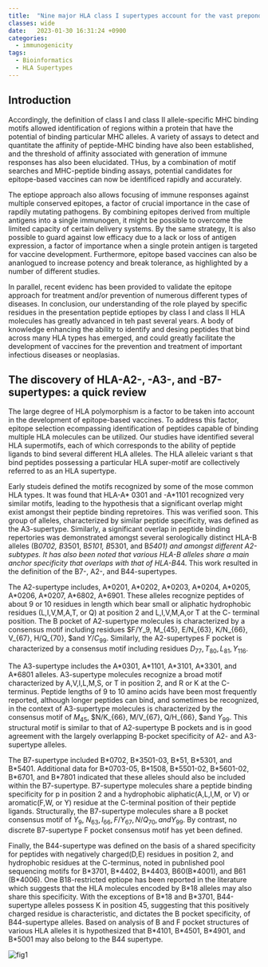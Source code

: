 ```yaml
---
title:  "Nine major HLA class I supertypes account for the vast preponderance of HLA-A and -B polymorphism"
classes: wide
date:   2023-01-30 16:31:24 +0900
categories: 
  - immunogenicity
tags:
  - Bioinformatics
  - HLA Supertypes
---
```


## Introduction

Accordingly, the definition of class I and class II allele-specific MHC binding motifs allowed identification of regions within a protein that have the potential of binding particular MHC alleles. A variety of assays to detect and quantitate the affinity of peptide-MHC binding have also been established, and the threshold of affinity associated with generation of immune responses has also been elucidated. THus, by a combination of motif searches and MHC-peptide binding assays, potential candidates for epitope-based vaccines can now be identificed rapidly and accurately.

The eptiope approach also allows focusing of immune responses against multiple conserved epitopes, a factor of crucial importance in the case of rapdily mutating pathogens. By combining epitopes derived from multiple antigens into a single immunogen, it might be possible to overcome the limited capacity of certain delivery systems. By the same strategy, It is also possible to guard against low efficacy due to a lack or loss of antigen expression, a factor of importance when a single protein antigen is targeted for vaccine development. Furthermore, epitope based vaccines can also be ananlogued to increase potency and break tolerance, as highlighted by a number of different studies.

In parallel, recent evidenc has been provided to validate the epitope approach for treatment and/or prevention of numerous different types of diseases. In conclusion, our understanding of the role played by specific residues in the presentation peptide eptiopes by class I and class II HLA molecules has greatly advanced in teh past several years. A body of knowledge enhancing the ability to identify and desing peptides that bind across many HLA types has emerged, and could greatly facilitate the development of vaccines for the prevention and treatment of important infectious diseases or neoplasias.

## The discovery of HLA-A2-, -A3-, and -B7-supertypes: a quick review

The large degree of HLA polymorphism is a factor to be taken into account in the development of epitope-based vaccines. To address this factor, epitope selection ecompassing identification of peptides capable of binding multiple HLA molecules can be utilized. Our studies have identified several HLA supermotifs, each of which corresponds to the ability of peptide ligands to bind several different HLA alleles. The HLA alleleic variant s that bind peptides possessing a particular HLA super-motif are collectively referred to as an HLA supertype.

Early studeis defined the motifs recognized by some of the mose common HLA types. It was found that HLA-A\* 0301 and -A\*1101 recognized very similar motifs, leading to the hypothesis that a significant overlap might exist amongst their peptide binding repretoires. This was verified soon. This group of alleles, characterized by similar peptide specificity, was defined as the A3-supertype. Similarly, a significant overlap in peptide binding repertories was demonstrated amongst several serologically distinct HLA-B alleles (B*0702, B*3501, B*5101, B*5301, and B*5401) and amongst different A2-subtypes. It has also been noted that various HLA-B alleles share a main anchor specificity that overlaps with that of HLA-B*44. This work resulted in the definition of the B7-, A2-, and B44-supertypes.

The A2-supertype includes, A\*0201, A\*0202, A\*0203, A\*0204, A\*0205, A\*0206, A\*0207, A\*6802, A\*6901. These alleles recognize peptides of about 9 or 10 residues in length which bear small or aliphatic hydrophobic residues (L,I,V,M,A,T, or Q) at position 2 and L,I,V,M,A,or T at the C- terminal position. The B pocket of A2-supertype molecules is characterized by a consensus motif including residues $F/Y_9, M_{45}, E/N_{63}, K/N_{66}, V_{67}, H/Q_{70}, $and $Y/C_{99}$. Similarly, the A2-supertypes F pocket is characterized by a consensus motif including residues $D_{77}, T_{80}, L_{81}, Y_{116}$.

The A3-supertype includes the A\*0301, A\*1101, A\*3101, A\*3301, and A\*6801 alleles. A3-supertype molecules recognize a broad motif characterized by A,V,I,L,M,S, or T in position 2, and R or K at the C-terminus. Peptide lengths of 9 to 10 amino acids have been most frequently reported, although longer peptides can bind, and sometimes be recognized, in the context of A3-supertype molecules is characterized by the consensus motif of $M_{45}$, $N/K_{66}, M/V_{67}, Q/H_{66}, $and $Y_{99}$. This structural motif is similar to that of A2-supertype B pockets and is in good agreement with the largely overlapping B-pocket specificity of A2- and A3-supertype alleles.

The B7-supertype included B\*0702, B\*3501-03, B\*51, B\*5301, and B\*5401. Additional data for B\*0703-05, B\*1508, B\*5501-02, B\*5601-02, B\*6701, and B\*7801 indicated that these alleles should also be included within the B7-supertype. B7-supertype molecules share a peptide binding specificity for p in position 2 and a hydrophobic aliphatic(A,L,I,M, or V) or aromatic(F,W, or Y) residue at the C-terminal position of their peptide ligands. Structurally, the B7-supertype molecules share a B pocket consensus motif of $Y_9$, $N_{63}, I_{66}, F/Y_{67}, N/Q_{70}, and Y_{99}$. By contrast, no discrete B7-supertype F pocket consensus motif has yet been defined.

Finally, the B44-supertype was defined on the basis of a shared specificity for peptides with negatively charged(D,E) residues in position 2, and hydrophobic residues at the C-terminus, noted in pubnlished pool sequencing motifs for B\*3701, B\*4402, B\*4403, B60(B\*4001), and B61 (B\*4006). One B18-restricted eptiope has been reported in the literature which suggests that the HLA molecules encoded by B\*18 alleles may also share this specificity. With the exceptions of B\*18 and B\*3701, B44-supertype alleles possess K in position 45, suggesting that this positively charged residue is characteristic, and dictates the B pocket specificity, of B44-supertype alleles. Based on analysis of B and F pocket structures of various HLA alleles it is hypothesized that B\*4101, B\*4501, B\*4901, and B\*5001 may also belong to the B44 supertype.

![fig1](https://jasonkim8652.github.io/assets/images/Supertype_1.png)

